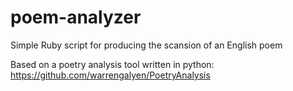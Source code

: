 # poem-analyzer
Simple Ruby script for producing the scansion of an English poem

Based on a poetry analysis tool written in python: https://github.com/warrengalyen/PoetryAnalysis
